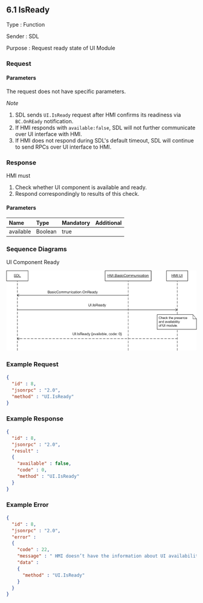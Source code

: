 ## 6.1  IsReady

Type
: Function

Sender
: SDL

Purpose
: Request ready state of UI Module


### Request

#### Parameters

The request does not have specific parameters.

_Note_

1. SDL sends `UI.IsReady` request after HMI confirms its readiness via `BC.OnREady` notification.
2. If HMI responds with `available:false`, SDL will not further communicate over UI interface with HMI.
3. If HMI does not respond during SDL's default timeout, SDL will continue to send RPCs over UI interface to HMI.


### Response

HMI must

1. Check whether UI component is available and ready.
2. Respond correspondingly to results of this check.


#### Parameters

|Name|Type|Mandatory|Additional|
|:---|:---|:--------|:---------|
|available|Boolean|true||

### Sequence Diagrams

UI Component Ready

![IsReady](../Guide_assets/7_2IsReady.png)


### Example Request

```json
{
  "id" : 8,
  "jsonrpc" : "2.0",
  "method" : "UI.IsReady"
}
```
### Example Response

```json
{
  "id" : 8,
  "jsonrpc" : "2.0",
  "result" :
  {
    "available" : false,
    "code" : 0,
    "method" : "UI.IsReady"
  }
}
```

### Example Error

```json
{
  "id" : 8,
  "jsonrpc" : "2.0",
  "error" :
  {
    "code" : 22,
    "message" : " HMI doesn’t have the information about UI availability or some failure occurred ",
    "data" :
    {
      "method" : "UI.IsReady"
    }
  }
}
```
